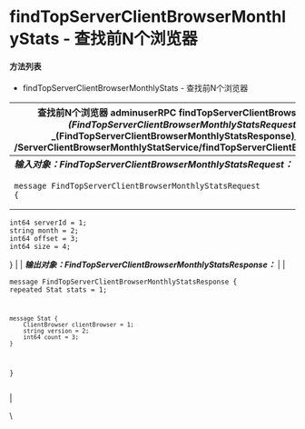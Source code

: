 # findTopServerClientBrowserMonthlyStats - 查找前N个浏览器

#### 方法列表

* findTopServerClientBrowserMonthlyStats - 查找前N个浏览器

| 查找前N个浏览器 adminuserRPC findTopServerClientBrowserMonthlyStats _(FindTopServerClientBrowserMonthlyStatsRequest)_ returns _(FindTopServerClientBrowserMonthlyStatsResponse)_HTTP POST /ServerClientBrowserMonthlyStatService/findTopServerClientBrowserMonthlyStats |
| ---------------------------------------------------------------------------------------------------------------------------------------------------------------------------------------------------------------------------------------------------------------- |
| _**输入对象：FindTopServerClientBrowserMonthlyStatsRequest：**_                                                                                                                                                                                                        |
| <pre><code>message FindTopServerClientBrowserMonthlyStatsRequest {
	int64 serverId = 1;
	string month = 2;
	int64 offset = 3;
	int64 size = 4;
}</code></pre>                                                                                                    |
| _**输出对象：FindTopServerClientBrowserMonthlyStatsResponse：**_                                                                                                                                                                                                       |
| <pre><code>message FindTopServerClientBrowserMonthlyStatsResponse {
	repeated Stat stats = 1;


	message Stat {
		ClientBrowser clientBrowser = 1;
		string version = 2;
		int64 count = 3;
	}
}</code></pre>                                                    |

\
